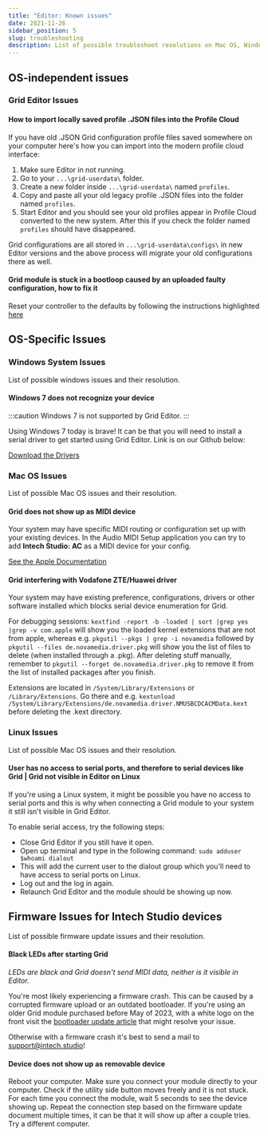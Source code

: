 ```yaml
---
title: "Editor: Known issues"
date: 2021-11-26
sidebar_position: 5
slug: troubleshooting
description: List of possible troubleshoot resolutions on Mac OS, Windows and Linux.
---
```



## OS-independent issues

### Grid Editor Issues

#### How to import locally saved profile .JSON files into the Profile Cloud

If you have old .JSON Grid configuration profile files saved somewhere on your computer here's how you can import into the modern profile cloud interface:

1. Make sure Editor in not running.
2. Go to your `...\grid-userdata\` folder.
3. Create a new folder inside `...\grid-userdata\` named `profiles`.
4. Copy and paste all your old legacy profile .JSON files into the folder named `profiles`.
5. Start Editor and you should see your old profiles appear in Profile Cloud converted to the new system. After this if you check the folder named `profiles` should have disappeared.

Grid configurations are all stored in `...\grid-userdata\configs\` in new Editor versions and the above process will migrate your old configurations there as well.

#### Grid module is stuck in a bootloop caused by an uploaded faulty configuration, how to fix it

Reset your controller to the defaults by following the instructions highlighted [here](/docs/guides/troubleshooting/factory-reset.md)

## OS-Specific Issues


### Windows System Issues

List of possible windows issues and their resolution.

#### Windows 7 does not recognize your device

:::caution
Windows 7 is not supported by Grid Editor.
:::

Using Windows 7 today is brave! It can be that you will need to install a serial driver to get started using Grid Editor. Link is on our Github below:

[Download the Drivers](https://github.com/intechstudio/grid-fw/tree/master/.archive/Drivers/intech)



### Mac OS Issues

List of possible Mac OS issues and their resolution.

#### Grid does not show up as MIDI device

Your system may have specific MIDI routing or configuration set up with your existing devices. In the Audio MIDI Setup application you can try to add **Intech Studio: AC** as a MIDI device for your config.

[See the Apple Documentation](https://support.apple.com/guide/audio-midi-setup/set-up-midi-devices-ams875bae1e0/mac)

#### Grid interfering with Vodafone ZTE/Huawei driver

Your system may have existing preference, configurations, drivers or other software installed which blocks serial device enumeration for Grid.

For debugging sessions:
`kextfind -report -b -loaded | sort |grep yes |grep -v com.apple` will show you the loaded kernel extensions that are not from apple, whereas e.g. `pkgutil --pkgs | grep -i novamedia` followed by `pkgutil --files de.novamedia.driver.pkg` will show you the list of files to delete (when installed through a .pkg). After deleting stuff manually, remember to `pkgutil --forget de.novamedia.driver.pkg` to remove it from the list of installed packages after you finish.

Extensions are located in `/System/Library/Extensions` or `/Library/Extensions`. Go there and e.g. `kextunload /System/Library/Extensions/de.novamedia.driver.NMUSBCDCACMData.kext` before deleting the .kext directory.

### Linux Issues

List of possible Mac OS issues and their resolution.

#### User has no access to serial ports, and therefore to serial devices like Grid | Grid not visible in Editor on Linux

If you're using a Linux system, it might be possible you have no access to serial ports and this is why when connecting a Grid module to your system it still isn't visible in Grid Editor.

To enable serial access, try the following steps:

- Close Grid Editor if you still have it open.
- Open up terminal and type in the following command: `sudo adduser $whoami dialout` 
- This will add the current user to the dialout group which you'll need to have access to serial ports on Linux.
- Log out and the log in again.
- Relaunch Grid Editor and the module should be showing up now.


## Firmware Issues for Intech Studio devices

List of possible firmware update issues and their resolution.

#### Black LEDs after starting Grid

*LEDs are black and Grid doesn't send MIDI data, neither is it visible in Editor.*

You're most likely experiencing a firmware crash. This can be caused by a corrupted firmware upload or an outdated bootloader.
If you're using an older Grid module purchased before May of 2023, with a white logo on the front visit the [bootloader update article](/docs/guides/troubleshooting/bootloader.md) that might resolve your issue.

Otherwise with a firmware crash it's best to send a mail to support@intech.studio!


#### Device does not show up as removable device

Reboot your computer. Make sure you connect your module directly to your computer. Check if the utility side button moves freely and it is not stuck. For each time you connect the module, wait 5 seconds to see the device showing up. Repeat the connection step based on the firmware update document multiple times, it can be that it will show up after a couple tries. Try a different computer.

